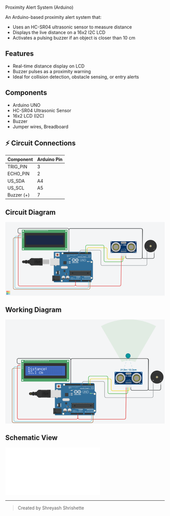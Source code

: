 Proximity Alert System (Arduino)

An Arduino-based proximity alert system that:
- Uses an HC-SR04 ultrasonic sensor to measure distance
- Displays the live distance on a 16x2 I2C LCD
- Activates a pulsing buzzer if an object is closer than 10 cm

## Features
- Real-time distance display on LCD
- Buzzer pulses as a proximity warning
- Ideal for collision detection, obstacle sensing, or entry alerts

## Components
- Arduino UNO
- HC-SR04 Ultrasonic Sensor
- 16x2 LCD (I2C)
- Buzzer
- Jumper wires, Breadboard

## ⚡ Circuit Connections

| Component       | Arduino Pin |
|----------------|-------------|
| TRIG_PIN       | 3           |
| ECHO_PIN       | 2           |
| US_SDA         | A4          |
| US_SCL         | A5          |
| Buzzer (+)     | 7           |

## Circuit Diagram
![Circuit Diagram](Image/Proximity-Alert-System.png)

## Working Diagram
![Working Diagram](Image/Proximity-Alert-System-Working.png)


## Schematic View
![Schematic View](Image/Proximity-Alert-System.pdf)

---

> Created by Shreyash Shrishette
